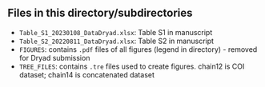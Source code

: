 ## Files in this directory/subdirectories

- `Table_S1_20230108_DataDryad.xlsx`: Table S1 in manuscript
- `Table_S2_20220811_DataDryad.xlsx`: Table S2 in manuscript
- `FIGURES`: contains `.pdf` files of all figures (legend in directory) - removed for Dryad submission
- `TREE_FILES`: contains `.tre` files used to create figures. chain12 is COI dataset; chain14 is concatenated dataset
